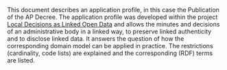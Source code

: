 This document describes an application profile, in this case the Publication of the AP Decree. 
The application profile was developed within the project [Local Decisions as Linked Open Data](https://lokaalbestuur.vlaanderen.be/lokale-besluiten-als-gelinkte-open-data) 
and allows the minutes and 
decisions of an administrative body in a linked way, to preserve linked authenticity and to disclose linked data. 
It answers the question of how the corresponding domain model can be applied in practice. 
The restrictions (cardinality, code lists) are explained and the corresponding (RDF) terms are listed.